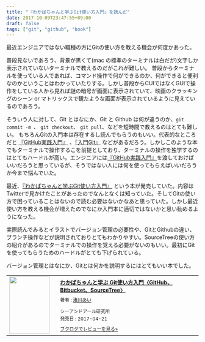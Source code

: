 ```yaml
---
title: "『わかばちゃんと学ぶGit使い方入門』を読んだ"
date: 2017-10-09T23:47:55+09:00
draft: false
tags: ["git", "github", "book"]
---
```


最近エンジニアではない職種の方にGitの使い方を教える機会が何度かあった。

普段見ないであろう、背景が黒くて(mac の標準のターミナルは白だが)文字しか表示されていないターミナルで教えるのだがこれが難しい。
普段からターミナルを使っている人であれば、コマンド操作で何ができるのか、何ができると便利なのかということはわかっていたりする。しかし普段からCUIではなくGUIで操作をしている人から見れば謎の暗号が画面に表示されていて、映画のクラッキングのシーン or マトリックスで観たような画面が表示されているように見えているのであろう。

そういう人に対して、Git とはなにか、Git と Github は何が違うのか、`git commit -m `、 `git checkout`、 `git pull`、などを短時間で教えるのはとても難しい。
もちろんGitの入門本は存在するし読んでもらうのもいい。代表的なところだと [『GitHub実践入門』](https://www.amazon.co.jp/dp/477416366X?tag=gennei-22) 、[『入門Git』](https://www.amazon.co.jp/dp/4798023809?tag=gennei-22) などがあるだろう。しかしこのような本でもターミナルで操作するこを前提としており、ターミナルの操作を独学するのはとてもハードルが高い。エンジニアには[『GitHub実践入門』](https://www.amazon.co.jp/dp/477416366X?tag=gennei-22)を渡しておけばいいだろうと思っているが、そうではない人には何を使ってもらえばいいだろうか今まで悩んでいた。

最近、[『わかばちゃんと学ぶGit使い方入門』](https://www.amazon.co.jp/dp/4863542178?tag=gennei-22) という本が発売していた。内容はTwitterで見かけたことがあったのでなんとなくは知っていた。そしてGitの使い方で困っていることはないので読む必要はないかなあと思っていた。しかし最近使い方を教える機会が増えたのでなにか入門本に適切ではないかと思い勧めるようになった。

実際読んでみるとイラストでバージョン管理の必要性や、GitとGithubの違い、ブランチ操作などが説明されておりとてもわかりやすい。SourceTreeの使い方の紹介があるのでターミナルでの操作を覚える必要がないのもいい。最初にGitを使ってもらうためのハードルがとても下げられている。

バージョン管理とはなにか、Gitとは何かを説明するにはとてもいい本でした。


<div class="booklog_html"><table><tr><td class="booklog_html_image"><a href="https://www.amazon.co.jp/%E3%82%8F%E3%81%8B%E3%81%B0%E3%81%A1%E3%82%83%E3%82%93%E3%81%A8%E5%AD%A6%E3%81%B6-Git%E4%BD%BF%E3%81%84%E6%96%B9%E5%85%A5%E9%96%80%E3%80%88GitHub%E3%80%81Bitbucket%E3%80%81SourceTree%E3%80%89-%E6%B9%8A%E5%B7%9D-%E3%81%82%E3%81%84/dp/4863542178?SubscriptionId=0AVSM5SVKRWTFMG7ZR82&tag=gennei-22&linkCode=xm2&camp=2025&creative=165953&creativeASIN=4863542178" target="_blank"><img src="https://images-fe.ssl-images-amazon.com/images/I/51pe%2BemKACL._SL160_.jpg" width="105" height="150" style="border:0;border-radius:0;" /></a></td><td class="booklog_html_info" style="padding-left:20px;"><div class="booklog_html_title" style="margin-bottom:10px;font-size:14px;font-weight:bold;"><a href="https://www.amazon.co.jp/%E3%82%8F%E3%81%8B%E3%81%B0%E3%81%A1%E3%82%83%E3%82%93%E3%81%A8%E5%AD%A6%E3%81%B6-Git%E4%BD%BF%E3%81%84%E6%96%B9%E5%85%A5%E9%96%80%E3%80%88GitHub%E3%80%81Bitbucket%E3%80%81SourceTree%E3%80%89-%E6%B9%8A%E5%B7%9D-%E3%81%82%E3%81%84/dp/4863542178?SubscriptionId=0AVSM5SVKRWTFMG7ZR82&tag=gennei-22&linkCode=xm2&camp=2025&creative=165953&creativeASIN=4863542178" target="_blank">わかばちゃんと学ぶ Git使い方入門〈GitHub、Bitbucket、SourceTree〉</a></div><div style="margin-bottom:10px;"><div class="booklog_html_author" style="margin-bottom:15px;font-size:12px;;line-height:1.2em">著者 : <a href="http://booklog.jp/author/%E6%B9%8A%E5%B7%9D%E3%81%82%E3%81%84" target="_blank">湊川あい</a></div><div class="booklog_html_manufacturer" style="margin-bottom:5px;font-size:12px;;line-height:1.2em">シーアンドアール研究所</div><div class="booklog_html_release" style="font-size:12px;;line-height:1.2em">発売日 : 2017-04-21</div></div><div class="booklog_html_link_amazon"><a href="http://booklog.jp/item/1/4863542178" style="font-size:12px;" target="_blank">ブクログでレビューを見る»</a></div></td></tr></table></div>
